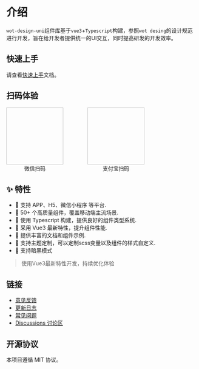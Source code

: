 #  介绍

`wot-design-uni`组件库基于`vue3`+`Typescript`构建，参照`wot desing`的设计规范进行开发，旨在给开发者提供统一的UI交互，同时提高研发的开发效率。

## 快速上手

请查看[快速上手](#/components/quickUse)文档。

## 扫码体验

<div style="display: inline-block; margin-right: 60px;">
  <img style="width: 150px; height: 150px;" :src="WxQrcode" />
  <div style="text-align: center;">微信扫码</div>
</div>

<div style="display: inline-block;">
  <img style="width: 150px; height: 150px;" :src="AlipayQrcode" />
  <div style="text-align: center;">支付宝扫码</div>
</div>

## ✨ 特性

- 🚀 支持 APP、H5、微信小程序 等平台.
- 🚀 50+ 个高质量组件，覆盖移动端主流场景.
- 💪 使用 Typescript 构建，提供良好的组件类型系统.
- 💪 采用 Vue3 最新特性，提升组件性能.
- 📖 提供丰富的文档和组件示例.
- 🎨 支持主题定制，可以定制scss变量以及组件的样式自定义.
- 🍭 支持暗黑模式

> 使用Vue3最新特性开发，持续优化体验

## 链接

* [意见反馈](https://github.com/Moonofweisheng/wot-design-uni/issues)
* [更新日志](/guide/changelog)
* [常见问题](/guide/commonProblems)
* [Discussions 讨论区](https://github.com/Moonofweisheng/wot-design-uni/discussions)

## 开源协议

本项目遵循 MIT 协议。

<script>
import WxQrcode from '/wx.jpg'
import AlipayQrcode from '/alipay.png'

export default {
  data () {
    return {
      WxQrcode,
      AlipayQrcode
    }
  }
}
</script>